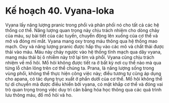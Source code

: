 # Kế hoạch 40. Vyana-loka

Vyana lấy năng lượng pranic trong phổi và phân phối nó cho tất cả các hệ thống cơ thể. Năng lượng quan trọng này chịu trách nhiệm cho dòng chảy của máu, sự bài tiết của các tuyến, chuyển động lên xuống của cơ thể và mở và đóng mí mắt. Vyana mang oxy trong máu thông qua hệ thống mao mạch. Oxy và năng lượng pranic được hấp thụ vào các mô và chất thải được thải vào máu. Máu này chảy ngược vào hệ thống tĩnh mạch qua dây vyana, mang máu thải bị ô nhiễm này trở lại tim và phổi. Vyana cũng chịu trách nhiệm về mồ hôi. Mồ hôi không được tiết ra ở bất kỳ nơi cụ thể nào mà qua từng lỗ chân lông trên cơ thể chúng ta. Prana, là năng lượng sống trong vùng phổi, không thể thực hiện công việc này; điều tương tự cũng áp dụng cho apana, có tác dụng trục xuất ở phần dưới của cơ thể. Mồ hôi không thể tự di chuyển mà được điều khiển bởi vyana, có mặt khắp cơ thể và đóng vai trò quan trọng trong việc duy trì cân bằng hóa học thông qua các quá trình lưu thông máu, đổ mồ hôi và ho.
